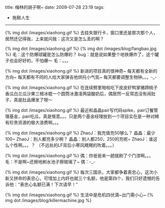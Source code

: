 title: 梅林的胡子啊~
date: 2009-07-28 23:19
tags: 
- 拖鞋人生
---

{% img dot /images/xiaohong.gif %} 去挂失银行卡，窗口里还是那次那个人，居然还记得我，上来就问我：这次又是怎么丢的啊？

{% img dot /images/xiaohong.gif %} 
{% img dot /images/blog/fangbao.jpg %} 
毛：这个防爆球罐是怎么防爆的？
bug：就是说如果整个地铁爆炸了，这个罐子也会好好的，不怕爆～
毛：。。。

{% img dot /images/xiaohong.gif %} 新进的项目真的很神奇~
每天都有全新的方向~
每天都有不同的人给大家弹吉他烘托小气氛~
每天都要调整生物钟。。。-_-

{% img dot /images/xiaohong.gif %} 在连续劈里啪啦吃下皮皮虾鸭掌猪蹄桃子香瓜白兰瓜沙果三根冰棍一个圆筒冰激凌两袋酸奶后，偶居然一反常态没有闹肚子，真是肚品爆发了呀～

{% img dot /images/xiaohong.gif %} 最近和晶晶pair写代码spike，pair订餐管理基金，pair吃瓜，真是惬意。。。只是两个基金经理放到一个项目实在是一种对稀有珍贵资源的极大浪费啊。。。

{% img dot /images/xiaohong.gif %} 
ZhaoJ：我充值充50够么？
晶晶：最少100~
ZhaoJ：别人都充多少啊？
晶晶：别人都250，250的充呢~
ZhaoJ：谁这么个性啊。。。？
（不远处的LF背后小寒风飕飕的吹着。。。）

{% img dot /images/xiaohong.gif %} 
偶：你爸爸来一趟就刷了个门漆啊。。。
毛：不是啊~还擦地刷水池子擦玻璃了~
偶：-_-

{% img dot /images/xiaohong.gif %} 每次三国杀，大家都争着表忠心，这次小新又拼命的表忠心，可惜加上内奸也就三个名额，他是第四个，我们只好遗憾的告诉他：“表忠心名额已满！下次请早！”

{% img dot /images/xiaohong.gif %} 生活中是危机四伏滴~出门需小心~
{% img dot /images/blog/killermachine.jpg %}
